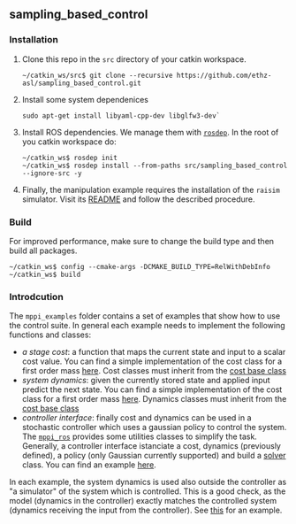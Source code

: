 ## sampling_based_control


### Installation
1. Clone this repo in the `src` directory of your catkin workspace. 

	```
	~/catkin_ws/src$ git clone --recursive https://github.com/ethz-asl/sampling_based_control.git
	```

2. Install some system dependenices
	```
	sudo apt-get install libyaml-cpp-dev libglfw3-dev`
	```

3. Install ROS dependencies. We manage them with [`rosdep`](http://wiki.ros.org/rosdep). In the root of you catkin workspace do:
	```
	~/catkin_ws$ rosdep init
	~/catkin_ws$ rosdep install --from-paths src/sampling_based_control --ignore-src -y
	```

4. Finally, the manipulation example requires the installation of the `raisim` simulator. Visit its [README](mppi_examples/mppi_manipulation/README.md) and follow the described procedure. 


### Build

For improved performance, make sure to change the build type and then build all packages.
```
~/catkin_ws$ config --cmake-args -DCMAKE_BUILD_TYPE=RelWithDebInfo
~/catkin_ws$ build
```


### Introdcution

The `mppi_examples` folder contains a set of examples that show how to use the control suite. In general each example needs to implement the following functions and classes:
- _a stage cost_: a function that maps the current state and input to a scalar cost value. You can find a simple implementation of the cost class for a first order mass [here](mppi_examples/mppi_first_order_mass/include/mppi_first_order_mass/cost.h). Cost classes must inherit from the [cost base class](mppi/include/mppi/core/cost.h)
- _system dynamics_: given the currently stored state and applied input predict the next state. You can find a simple implementation of the cost class for a first order mass [here](mppi_examples/mppi_first_order_mass/src/dynamics.cpp). Dynamics classes must inherit from the [cost base class](mppi/include/mppi/core/dynamics.h)
- _controller interface_: finally cost and dynamics can be used in a stochastic controller which uses a gaussian policy to control the system. The [`mppi_ros`](mppi_ros/README.md) provides some utilities classes to simplify the task. Generally, a controller interface istanciate a cost, dynamics (previously defined), a policy (only Gaussian currently supported) and build a [solver](mppi/include/mppi/core/solver.h) class. You can find an example [here](mppi_examples/mppi_first_order_mass/src/controller_interface.cpp#L23-L71). 


In each example, the system dynamics is used also outside the controller as "a simulator" of the system which is controlled. This is a good check, as the model (dynamics in the controller) exactly matches the controlled system (dynamics receiving the input from the controller). See [this](mppi_examples/mppi_first_order_mass/src/nodes/mass_control.cpp#L21-L24) for an example.
